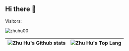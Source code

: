## Hi there 👋
<!--
#### A 3D Tech beginner.
-->
Visitors: 

<img src="https://count.getloli.com/get/@zhuhu00" alt="zhuhu00" />

| ![Zhu Hu's Github stats](https://github-readme-stats.vercel.app/api?username=zhuhu00&show_icons=true) | ![Zhu Hu's Top Lang](https://github-readme-stats.vercel.app/api/top-langs/?username=zhuhu00&layout=compact) |
|---|---|







<!--
**zhuhu00/zhuhu00** is a ✨ _special_ ✨ repository because its `README.md` (this file) appears on your GitHub profile.

Here are some ideas to get you started:

- 🔭 I’m currently working on A project
- 🌱 I’m currently learning 3D Vision
- 👯 I’m looking to collaborate on 3D Vision
- 🤔 I’m looking for help with ...
- 💬 Ask me about ...
- 📫 How to reach me: zhuhu00@foxmail.com
- 😄 Pronouns: ...
- ⚡ Fun fact: ...
-->
